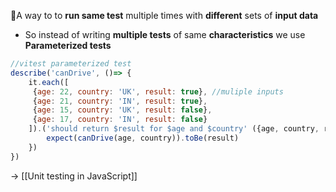📌A way to to **run same test** multiple times with **different** sets of **input data**
- So instead of writing **multiple tests** of same **characteristics** we use **Parameterized tests**

```js
//vitest parameterized test
describe('canDrive', ()=> {
	it.each([
	 {age: 22, country: 'UK', result: true}, //muliple inputs
	 {age: 21, country: 'IN', result: true},
	 {age: 15, country: 'UK', result: false},
	 {age: 17, country: 'IN', result: false}
	]).('should return $result for $age and $country' ({age, country, result})=>{
		expect(canDrive(age, country)).toBe(result)
	})
})
```

→ [[Unit testing in JavaScript]]
